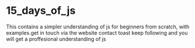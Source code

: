 # 15_days_of_js
This contains a simpler understanding of js for beginners from scratch, with examples.get in touch via the website contact toast
keep following and you will get a proffesional understanding of js
